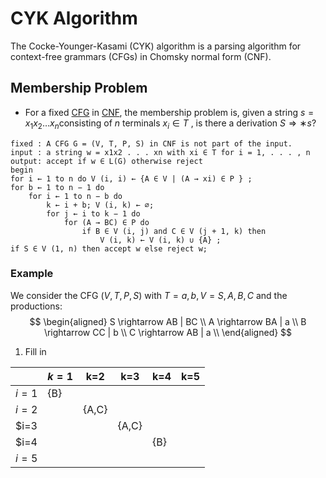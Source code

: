 # CYK Algorithm
The Cocke-Younger-Kasami (CYK) algorithm is a parsing algorithm for context-free grammars (CFGs) in Chomsky normal form (CNF).

## Membership Problem
- For a fixed [CFG](Context%20Free%20Grammer) in [CNF](Chomsky%20Normal%20Form.md), the membership problem is, given a string $s = x_1x_2\dots x_n$consisting of $n$ terminals $x_i \in T$ , is there a derivation $S ⇒∗ s$?
```pseudocode
fixed : A CFG G = (V, T, P, S) in CNF is not part of the input.
input : a string w = x1x2 . . . xn with xi ∈ T for i = 1, . . . , n
output: accept if w ∈ L(G) otherwise reject
begin
for i ← 1 to n do V (i, i) ← {A ∈ V | (A → xi) ∈ P } ;
for b ← 1 to n − 1 do
	for i ← 1 to n − b do
		k ← i + b; V (i, k) ← ∅;
		for j ← i to k − 1 do
			for (A → BC) ∈ P do
				if B ∈ V (i, j) and C ∈ V (j + 1, k) then
					V (i, k) ← V (i, k) ∪ {A} ;
if S ∈ V (1, n) then accept w else reject w;
```
### Example
We consider the CFG $(V, T, P, S)$ with $T = {a, b}, V = {S, A, B, C}$ and the productions:
$$
\begin{aligned}
S \rightarrow AB | BC \\
A \rightarrow BA | a  \\
B \rightarrow CC | b  \\
C \rightarrow AB | a  \\
\end{aligned}
$$
1. Fill in

|       | $k=1$ | k=2   | k=3   | k=4 | k=5 |
| ----- | ----- | ----- | ----- | --- | --- |
| $i=1$ | {B}   |       |       |     |     |
| $i=2$ |       | {A,C} |       |     |     |
| $i=3  |       |       | {A,C} |     |     |
| $i=4  |       |       |       | {B} |     |
| $i=5$ |       |       |       |     |     |
